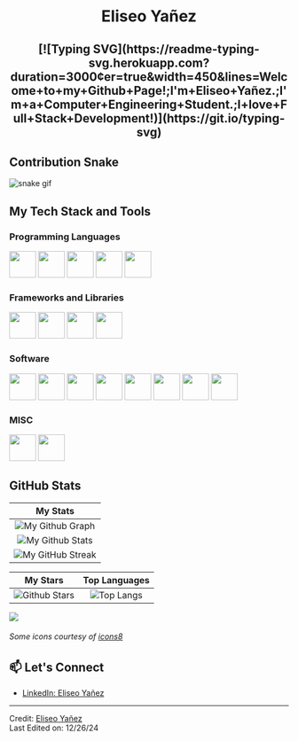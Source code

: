 <h1 align="center">
Eliseo Yañez
</h1>

<h2 align="center">
  [![Typing SVG](https://readme-typing-svg.herokuapp.com?duration=3000&center=true&width=450&lines=Welcome+to+my+Github+Page!;I'm+Eliseo+Yañez.;I'm+a+Computer+Engineering+Student.;I+love+Full+Stack+Development!)](https://git.io/typing-svg)
</h2>

## Contribution Snake 
![snake gif](https://github.com/null3000/null3000/blob/output/github-contribution-grid-snake.svg)

## My Tech Stack and Tools

### Programming Languages

<p>
  <img width='48px' src='https://raw.githubusercontent.com/rahulbanerjee26/githubAboutMeGenerator/main/icons/html.svg'> 
  <img width='48px' src='https://raw.githubusercontent.com/rahulbanerjee26/githubAboutMeGenerator/main/icons/css.svg'>
  <img width='48px' src='https://user-images.githubusercontent.com/76852813/172720095-d75caaaa-c8b8-497e-a1bf-54720da5f9ed.svg'>
  <img width='48px' src='https://user-images.githubusercontent.com/76852813/172716937-4574740e-2d2e-4326-af3b-4a42bad058c1.svg'>
  <img width='48px' src='https://user-images.githubusercontent.com/76852813/172720089-5ce0ea22-01c9-4444-8e70-a81501452b13.svg'>
</p>

### Frameworks and Libraries

<p>
  <img width="48px" src="https://user-images.githubusercontent.com/76852813/172721192-a712983a-47d4-41a5-a1ed-abf4113cff93.png">
  <img width="48px" src="https://user-images.githubusercontent.com/76852813/172721798-883b2b27-ef7b-42d4-a492-6c6cb6cb4ffe.svg">
  <img width="48px" src="https://user-images.githubusercontent.com/76852813/172723432-50ba3455-48c4-4afd-8326-1ddf54c39833.png">
  <img width="48px" src="https://user-images.githubusercontent.com/76852813/172723444-1c9a926d-802f-4ebe-aab6-bd6a117c6eba.png">
</p>

### Software

<p>
  <img width="48px" src="https://user-images.githubusercontent.com/76852813/172722126-2495793f-c4f3-43cc-bfb2-14e1d6f4d3a2.svg">
  <img width="48px" src="https://user-images.githubusercontent.com/76852813/172732353-d8b662eb-8f1c-453a-82f4-00132b440aaa.svg">
  <img width="48px" src="https://user-images.githubusercontent.com/76852813/172722224-2df3bb34-d501-4daf-aa6d-af8c18335202.svg">
  <img width="48px" src="https://user-images.githubusercontent.com/76852813/172722267-f6f30163-ec39-4d98-a106-7c91394f4c44.svg">
  <img width="48px" src="https://user-images.githubusercontent.com/76852813/172722695-28a7df43-15fc-4816-b879-630bd4007526.svg">
  <img width="48px" src="https://user-images.githubusercontent.com/76852813/172722742-4c84455a-830a-4f69-8dcd-ac9437e52251.svg">
  <img width="48px" src="https://user-images.githubusercontent.com/76852813/172722286-8f3ffc2b-593a-4670-9e9f-c77154f6763c.svg">
  <img width="48px" src="https://user-images.githubusercontent.com/76852813/172722833-c1dafe34-7340-4220-a115-81dce56b1746.svg">
</p>

### MISC

<p>
  <img width="48px" src="https://user-images.githubusercontent.com/76852813/172721998-708f82d2-e288-462e-a2fd-2ee471036151.svg">
  <img width="48px" src="https://user-images.githubusercontent.com/76852813/172732112-5119f3f5-16f0-4ddb-aa32-1926cb9f56a8.svg">
</p>

## GitHub Stats

|                                                                     My Stats                                                                     |
|:------------------------------------------------------------------------------------------------------------------------------------------------------:|
| ![My Github Graph](https://activity-graph.herokuapp.com/graph?username=DevYanezeo&theme=react-dark&hide_border=true&area=true) |
| ![My Github Stats](https://github-readme-stats.vercel.app/api?username=DevYanezeo&show_icons=true&theme=algolia)              | 
| ![My GitHub Streak](https://github-readme-streak-stats.herokuapp.com/?user=DevYanezeo&theme=algolia)                    | 

|                                                                                                      My Stars                                                                                                       |                                                           Top Languages                                                           |      
|:-------------------------------------------------------------------------------------------------------------------------------------------------------------------------------------------------------------------------:|:---------------------------------------------------------------------------------------------------------------------------------:|
| ![Github Stars](https://github-readme-stats.vercel.app/api?username=DevYanezeo&show_icons=true&locale=en&count_private=true&hide_rank=true&custom_title=My%20GitHub%20Stats&disable_animations=false&theme=algolia)| ![Top Langs](https://github-readme-stats.vercel.app/api/top-langs/?username=DevYanezeo&langs_count=8&theme=algolia)
  
![](https://komarev.com/ghpvc/?username=DevYanezeo&style=flat-square)

###### Some icons courtesy of [icons8](https://icons8.com/)

## 📫 Let's Connect
- [LinkedIn: Eliseo Yañez](https://www.linkedin.com/in/eliseoyanez/)

------
Credit: [Eliseo Yañez](https://github.com/DevYanezeo)  
Last Edited on: 12/26/24
